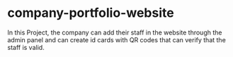 # company-portfolio-website
In this Project, the company can add their staff in the website through the admin panel and can create id cards with QR codes that can verify that the staff is valid.
